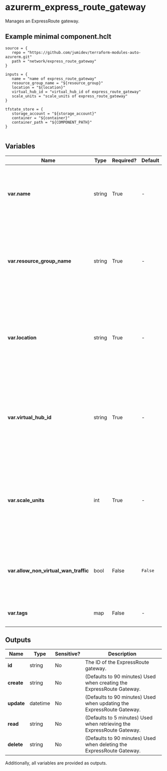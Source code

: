 # azurerm_express_route_gateway

Manages an ExpressRoute gateway.

## Example minimal component.hclt

```hcl
source = {
   repo = "https://github.com/jumidev/terraform-modules-auto-azurerm.git" 
   path = "network/express_route_gateway" 
}

inputs = {
   name = "name of express_route_gateway" 
   resource_group_name = "${resource_group}" 
   location = "${location}" 
   virtual_hub_id = "virtual_hub_id of express_route_gateway" 
   scale_units = "scale_units of express_route_gateway" 
}

tfstate_store = {
   storage_account = "${storage_account}" 
   container = "${container}" 
   container_path = "${COMPONENT_PATH}" 
}


```

## Variables

| Name | Type | Required? |  Default  |  Description |
| ---- | ---- | --------- |  ----------- | ----------- |
| **var.name** | string | True | -  |  The name of the ExpressRoute gateway. Changing this forces a new resource to be created. | 
| **var.resource_group_name** | string | True | -  |  The name of the resource group in which to create the ExpressRoute gateway. Changing this forces a new resource to be created. | 
| **var.location** | string | True | -  |  Specifies the supported Azure location where the resource exists. Changing this forces a new resource to be created. | 
| **var.virtual_hub_id** | string | True | -  |  The ID of a Virtual HUB within which the ExpressRoute gateway should be created. Changing this forces a new resource to be created. | 
| **var.scale_units** | int | True | -  |  The number of scale units with which to provision the ExpressRoute gateway. Each scale unit is equal to 2Gbps, with support for up to 10 scale units (20Gbps). | 
| **var.allow_non_virtual_wan_traffic** | bool | False | `False`  |  Specified whether this gateway accept traffic from non-Virtual WAN networks. Defaults to `false`. | 
| **var.tags** | map | False | -  |  A mapping of tags to assign to the resource. | 



## Outputs

| Name | Type | Sensitive? | Description |
| ---- | ---- | --------- | --------- |
| **id** | string | No  | The ID of the ExpressRoute gateway. | 
| **create** | string | No  | (Defaults to 90 minutes) Used when creating the ExpressRoute Gateway. | 
| **update** | datetime | No  | (Defaults to 90 minutes) Used when updating the ExpressRoute Gateway. | 
| **read** | string | No  | (Defaults to 5 minutes) Used when retrieving the ExpressRoute Gateway. | 
| **delete** | string | No  | (Defaults to 90 minutes) Used when deleting the ExpressRoute Gateway. | 

Additionally, all variables are provided as outputs.

